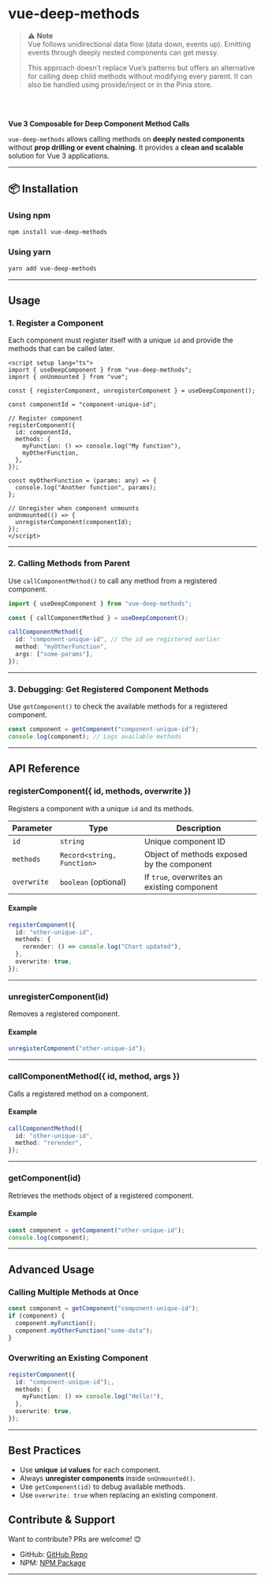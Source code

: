 # vue-deep-methods

> ⚠️ **Note**  
>Vue follows unidirectional data flow (data down, events up). Emitting events through deeply nested components can get messy.
>
>This approach doesn’t replace Vue’s patterns but offers an alternative for calling deep child methods without modifying every parent. It can also be handled using provide/inject or in the Pinia store.

<br><br>



**Vue 3 Composable for Deep Component Method Calls**

`vue-deep-methods` allows calling methods on **deeply nested components** without **prop drilling or event chaining**. It provides a **clean and scalable** solution for Vue 3 applications.

---

## 📦 Installation

### **Using npm**

```sh
npm install vue-deep-methods
```

### **Using yarn**

```sh
yarn add vue-deep-methods
```

---

## Usage

### **1️. Register a Component**

Each component must register itself with a unique `id` and provide the methods that can be called later.

```vue
<script setup lang="ts">
import { useDeepComponent } from "vue-deep-methods";
import { onUnmounted } from "vue";

const { registerComponent, unregisterComponent } = useDeepComponent();

const componentId = "component-unique-id";

// Register component
registerComponent({
  id: componentId,
  methods: {
    myFunction: () => console.log("My function"),
    myOtherFunction,
  },
});

const myOtherFunction = (params: any) => {
  console.log("Another function", params);
};

// Unregister when component unmounts
onUnmounted(() => {
  unregisterComponent(componentId);
});
</script>
```

---

### **2️. Calling Methods from Parent**

Use `callComponentMethod()` to call any method from a registered component.

```ts
import { useDeepComponent } from "vue-deep-methods";

const { callComponentMethod } = useDeepComponent();

callComponentMethod({
  id: "component-unique-id", // the id we registered earlier
  method: "myOtherFunction",
  args: ["some-params"],
});
```

---

### **3️. Debugging: Get Registered Component Methods**

Use `getComponent()` to check the available methods for a registered component.

```ts
const component = getComponent("component-unique-id");
console.log(component); // Logs available methods
```

---

## API Reference

### **registerComponent({ id, methods, overwrite })**

Registers a component with a unique `id` and its methods.

| Parameter   | Type                       | Description                                 |
| ----------- | -------------------------- | ------------------------------------------- |
| `id`        | `string`                   | Unique component ID                         |
| `methods`   | `Record<string, Function>` | Object of methods exposed by the component  |
| `overwrite` | `boolean` (optional)       | If `true`, overwrites an existing component |

#### Example

```ts
registerComponent({
  id: "other-unique-id",
  methods: {
    rerender: () => console.log("Chart updated"),
  },
  overwrite: true,
});
```

---

### **unregisterComponent(id)**

Removes a registered component.

#### Example

```ts
unregisterComponent("other-unique-id");
```

---

### **callComponentMethod({ id, method, args })**

Calls a registered method on a component.

#### Example

```ts
callComponentMethod({
  id: "other-unique-id",
  method: "rerender",
});
```

---

### **getComponent(id)**

Retrieves the methods object of a registered component.

#### Example

```ts
const component = getComponent("other-unique-id");
console.log(component);
```

---

## Advanced Usage

### **Calling Multiple Methods at Once**

```ts
const component = getComponent("component-unique-id");
if (component) {
  component.myFunction();
  component.myOtherFunction("some-data");
}
```

### **Overwriting an Existing Component**

```ts
registerComponent({
  id: "component-unique-id");,
  methods: {
    myFunction: () => console.log("Hello!"),
  },
  overwrite: true,
});
```

---

## Best Practices

- Use **unique `id` values** for each component.
- Always **unregister components** inside `onUnmounted()`.
- Use `getComponent(id)` to debug available methods.
- Use `overwrite: true` when replacing an existing component.

## Contribute & Support

Want to contribute? PRs are welcome! 😊

- GitHub: [GitHub Repo](https://github.com/Sovai/vue-deep-methods)
- NPM: [NPM Package](https://www.npmjs.com/package/vue-deep-methods)

---
